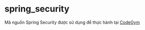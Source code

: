 # spring_security
Mã nguồn Spring Security được sử dụng để thực hành tại [CodeGym](https://codegym.vn)